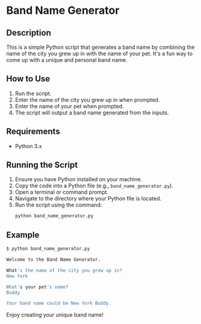 # Band Name Generator

## Description
This is a simple Python script that generates a band name by combining the name of the city you grew up in with the name of your pet. It's a fun way to come up with a unique and personal band name.

## How to Use
1. Run the script.
2. Enter the name of the city you grew up in when prompted.
3. Enter the name of your pet when prompted.
4. The script will output a band name generated from the inputs.

## Requirements
- Python 3.x

## Running the Script
1. Ensure you have Python installed on your machine.
2. Copy the code into a Python file (e.g., `band_name_generator.py`).
3. Open a terminal or command prompt.
4. Navigate to the directory where your Python file is located.
5. Run the script using the command:
   ```sh
   python band_name_generator.py
   ```

## Example
```sh
$ python band_name_generator.py

Welcome to the Band Name Generator.

What's the name of the city you grew up in?
New York

What's your pet's name?
Buddy

Your band name could be New York Buddy.
```

Enjoy creating your unique band name!
